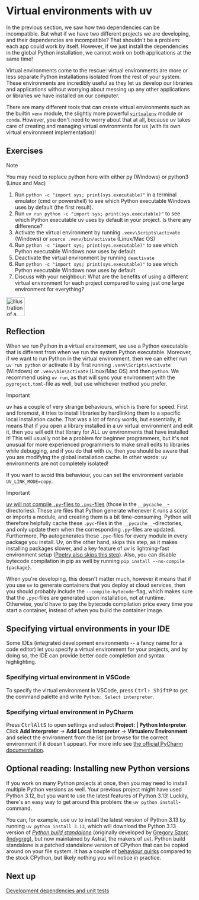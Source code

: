# Virtual environments with uv

In the previous section, we saw how two dependencies can be incompatible.
But what if we have two different projects we are developing, and their dependencies are incompatible?
That shouldn't be a problem: each app could work by itself. 
However, if we just install the dependencies in the global Python installation, we cannot work on both applications at the same time!

Virtual environments come to the rescue: virtual environments are more or less separate Python installations isolated from the rest of your system.
These environments are incredibly useful as they let us develop our libraries and applications without worrying about messing up any other applications or libraries we have installed on our computer.

There are many different tools that can create virtual environments such as the builtin `venv` module, the slightly more powerful [`virtualenv`](https://virtualenv.pypa.io/en/latest/) module or `conda`.
However, you don't need to worry about that at all, because uv takes care of creating and managing virtual environments for us (with its own virtual environment implementation)!

## Exercises

> [!NOTE]
> You may need to replace python here with either py (Windows) or python3 (Linux and Mac)

1. Run `python -c "import sys; print(sys.executable)"` in a terminal emulator (cmd or powershell) to see which Python executable Windows uses by default (the first result).
2. Run `uv run python -c "import sys; print(sys.executable)"` to see which Python executable uv uses by default in your project. Is there any difference?
3. Activate the virtual environment by running `.venv\Scripts\activate` (Windows) or `source .venv/bin/activate` (Linux/Mac OS)
4. Run `python -c "import sys; print(sys.executable)"` to see which Python executable Windows now uses by default
5. Deactivate the virtual environment by running `deactivate`
6. Run `python -c "import sys; print(sys.executable)"` to see which Python executable Windows now uses by default
7. Discuss with your neighbour: What are the benefits of using a different virtual environment for each project compared to using just one large environment for everything?

<img src="../../../assets/post_it_yellow.svg" alt="Illustration of a pink post it note" width="50px" />

## Reflection

When we run Python in a virtual environment, we use a Python executable that is different from when we run the system Python executable.
Moreover, if we want to run Python in the virtual environment, then we can either run `uv run python` or activate it by first running `.venv\Scripts\activate` (Windows) or `.venv\bin\activate` (Linux/Mac OS) and then `python`.
We recommend using `uv run`, as that will sync your environment with the `pyproject.toml`-file as well, but use whichever method you prefer.

> [!IMPORTANT]
> uv has a couple of very strange behaviours, which is there for speed.
> First and foremost, it tries to install libraries by hardlinking them to a specific local installation cache.
> That was a lot of fancy words, but essentially, it means that if you open a library installed in a uv virtual environment and edit it, then you will edit that library for ALL uv environments that have installed it!
> This will usually not be a problem for beginner programmers, but it's not unusual for more experienced programmers to make small edits to libraries while debugging, and if you do that with uv, then you should be aware that you are modifying the global installation cache.
> In other words: uv environments are not completely isolated!
> 
> If you want to avoid this behaviour, you can set the environment variable `UV_LINK_MODE=copy`.

> [!IMPORTANT]
> [uv will not compile `.py`-files to `.pyc`-files](https://pythonspeed.com/articles/faster-pip-installs/) (those in the `__pycache__`-directories).
> These are files that Python generate whenever it runs a script or imports a module, and creating them is a bit time-consuming.
> Python will therefore helpfully cache these `.pyc`-files in the `__pycache__`-directories, and only update them when the corresponding `.py`-files are updated.
> Furthermore, Pip autogenerates these `.pyc`-files for every module in every package you install.
> Uv, on the other hand, skips this step, as it makes installing packages slower, and a key feature of uv is lightning-fast environment setup ([Poetry also skips this step](https://github.com/python-poetry/poetry/pull/6205)).
> Also, you can disable bytecode compilation in pip as well by running `pip install --no-compile {package}`.
> 
> When you're developing, this doesn't matter much, however it means that if you use `uv` to generate containers that you deploy at cloud services, then you should probably include the `--compile-bytecode`-flag, which makes sure that the `.pyc`-files are generated upon installation, not at runtime.
> Otherwise, you'd have to pay the bytecode compilation price every time you start a container, instead of when you build the container image.

## Specifying virtual environments in your IDE

Some IDEs (integrated development environments -- a fancy name for a code editor) let you specify a virtual environment for your projects, and by doing so, the IDE can provide better code completion and syntax highlighting.

### Specifying virtual environment in VSCode

To specify the virtual environment in VSCode, press <kbd>Ctrl</kbd><kbd>⇧ Shift</kbd><kbd>P</kbd> to get the command palette and write `Python: Select interpreter`.

### Specifying virtual environment in PyCharm
Press <kbd>Ctrl</kbd><kbd>Alt</kbd><kbd>S</kbd> to open settings and select **Project: <project name> | Python Interpreter**. Click **Add Interpreter** → **Add Local Interpreter** → **Virtualenv Environment** and select the environment from the list (or browse for the correct environment if it doesn't appear).
For more info see [the official PyCharm documentation](https://www.jetbrains.com/help/pycharm/creating-virtual-environment.html#python_create_virtual_env).

## Optional reading: Installing new Python versions
If you work on many Python projects at once, then you may need to install multiple Python versions as well.
Your previous project might have used Python 3.12, but you want to use the latest features of Python 3.13!
Luckily, there's an easy way to get around this problem: the `uv python install`-command.

You can, for example, use uv to install the latest version of Python 3.13 by running `uv python install 3.13`, which will download the Python 3.13 version of *[Python build standalone](https://github.com/astral-sh/python-build-standalone)* (originally developed by [Gregory Szorc (indygreg)](https://github.com/indygreg), but now maintained by Astral, the makers of uv).
Python build standalone is a patched standalone version of CPython that can be copied around on your file system.
It has a couple of [behaviour quirks](https://gregoryszorc.com/docs/python-build-standalone/main/quirks.html) compared to the stock CPython, but likely nothing you will notice in practice.

## Next up
[Development dependencies and unit tests](../02-more-about-dependencies/06-unit-tests.md)
